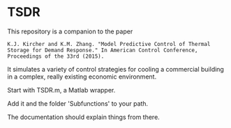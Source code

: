 # TSDR
This repository is a companion to the paper

    K.J. Kircher and K.M. Zhang. "Model Predictive Control of Thermal 
    Storage for Demand Response." In American Control Conference, 
    Proceedings of the 33rd (2015).

It simulates a variety of control strategies for cooling a commercial
building in a complex, really existing economic environment.

Start with TSDR.m, a Matlab wrapper.

Add it and the folder 'Subfunctions' to your path.

The documentation should explain things from there.
